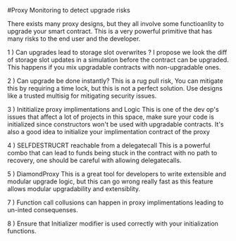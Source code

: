 #Proxy Monitoring to detect upgrade risks

There exists many proxy designs, but they all involve some functioanlity to upgrade your smart contract. This is a very powerful primitive that has many risks to the end user and the developer. 

1 ) Can upgrades lead to storage slot overwrites ? 
    I propose we look the diff of storage slot updates in a simulation before the contract can be upgraded.
    This happens if you mix upgradable contracts with non-upgradable ones.

2 ) Can upgrade be done instantly?
       This is a rug pull risk, You can mitigate this by requiring a time lock, but this is not a perfect solution. Use designs like a trusted multisig for mitigating security issues.
       
3 ) Inititialize proxy implimentations and Logic
        This is one of the dev op's issues that affect a lot of projects in this space, make sure your code is initialized since constructors won't be used with upgradable contracts. It's also a good idea to initialize your implimentation contract of the proxy
        
4 ) SELFDESTRUCRT reachable from a delegatecall
        This is a powerful combo that can lead to funds being stuck in the contract with no path to recovery, one should be careful with allowing delegatecalls.
        
5 ) DiamondProxy
        This is a great tool for developers to write extensible and modular upgrade logic, but this can go wrong really fast as this feature allows modular upgradability and extensiblity. 
        
7 ) Function call collusions can happen in proxy implimentations leading to un-inted consequenses.

8 ) Ensure that Initializer modifier is used correctly with your initialization functions.
